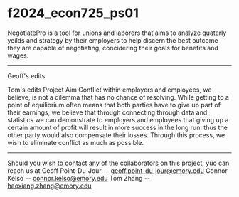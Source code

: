 # f2024_econ725_ps01
NegotiatePro is a tool for unions and laborers that aims to analyze quaterly yeilds and strategy by their employers to help discern the best outcome they are capable of negotiating, concidering their goals for benefits and wages.

--------------

Geoff's edits


Tom's edits
Project Aim
Conflict within employers and employees, we believe, is not a dilemma that has no chance of resolving. While getting to a point of equilibrium often means that both parties have to give up part of their earnings, we believe that through connecting through data and statistics we can demonstrate to employers and employees that giving up a certain amount of profit will result in more success in the long run, thus the other party would also compensate their losses. Through this process, we wish to eliminate conflict as much as possible.

--------------

Should you wish to contact any of the collaborators on this project, yuo can reach us at
Geoff Point-Du-Jour   --   geoff.point-du-jour@emory.edu
Connor Kelso   --   connor.kelso@emory.edu
Tom Zhang   --   haoxiang.zhang@emory.edu